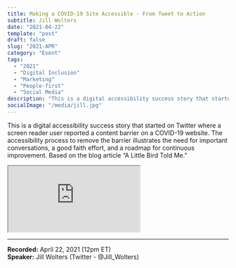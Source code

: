 ```yaml
---
title: Making a COVID-19 Site Accessible - From Tweet to Action
subtitle: Jill Wolters
date: "2021-04-22"
template: "post"
draft: false
slug: "2021-APR"
category: "Event"
tags:
  - "2021"
  - "Digital Inclusion"
  - "Marketing"
  - "People-first"
  - "Social Media"
description: "This is a digital accessibility success story that started on Twitter where a screen reader user reported a content barrier on a COVID-19 website. The accessibility process to remove the barrier illustrates the need for important conversations, a good faith effort, and a roadmap for continuous improvement. Based on the blog article “A Little Bird Told Me.”"
socialImage: "/media/jill.jpg"
---
```

This is a digital accessibility success story that started on Twitter where a screen reader user reported a content barrier on a COVID-19 website. The accessibility process to remove the barrier illustrates the need for important conversations, a good faith effort, and a roadmap for continuous improvement. Based on the blog article “A Little Bird Told Me.”

<iframe title="Making a COVID-19 Site Accessible - From Tweet to Action by Jill Wolters" src="https://www.youtube.com/embed/Jox8utEyUQ0" allow="accelerometer; autoplay; encrypted-media; gyroscope; picture-in-picture" allowfullscreen></iframe>

-----
<b>Recorded:</b> April 22, 2021 (12pm ET)<br>
<b>Speaker:</b> Jill Wolters (Twitter - @Jill_Wolters)